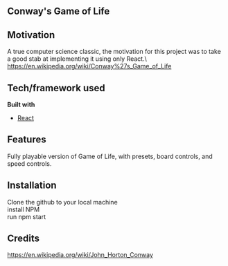 ## Conway's Game of Life

## Motivation
A true computer science classic, the motivation for this project was to take a good stab at implementing it using only React.\ https://en.wikipedia.org/wiki/Conway%27s_Game_of_Life

## Tech/framework used
<b>Built with</b>
- [React](https://reactjs.org/)

## Features
Fully playable version of Game of Life, with presets, board controls, and speed controls. 

## Installation
Clone the github to your local machine\
install NPM\
run npm start

## Credits
https://en.wikipedia.org/wiki/John_Horton_Conway
